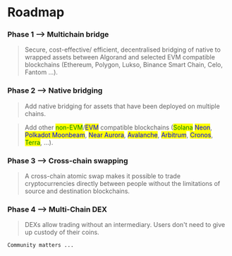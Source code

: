 # Roadmap

### **Phase 1 --> Multichain bridge**

> Secure, cost-effective/ efficient, decentralised bridging of native to wrapped assets between Algorand and selected EVM compatible blockchains (Ethereum, Polygon, Lukso, Binance Smart Chain, Celo, Fantom ...).

### **Phase 2 --> Native bridging**

> Add native bridging for assets that have been deployed on multiple chains.

> Add other <mark style="color:green;">non-EVM</mark>/<mark style="color:blue;">EVM</mark> compatible blockchains (<mark style="color:green;">Solana</mark> <mark style="color:blue;">Neon</mark>, <mark style="color:blue;">Polkadot Moonbeam</mark>, <mark style="color:blue;">Near Aurora</mark>, <mark style="color:blue;">Avalanche</mark>, <mark style="color:blue;">Arbitrum</mark>, <mark style="color:blue;">Cronos</mark>, <mark style="color:green;">Terra</mark>, ...).

### **Phase 3 --> Cross-chain swapping**

> A cross-chain atomic swap makes it possible to trade cryptocurrencies directly between people without the limitations of source and destination blockchains.

### **Phase 4 --> Multi-Chain DEX**

> DEXs allow trading without an intermediary. Users don't need to give up custody of their coins.

`Community matters ...`
